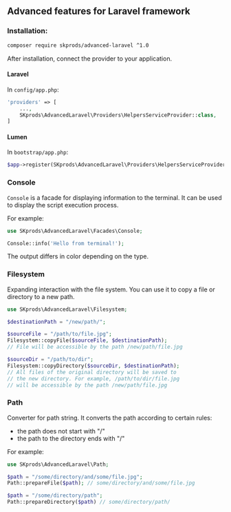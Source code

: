 ## Advanced features for Laravel framework

### Installation:

```bash
composer require skprods/advanced-laravel ^1.0
```

After installation, connect the provider to your application.

#### Laravel

In `config/app.php`:

```php
'providers' => [
    ...,
    SKprods\AdvancedLaravel\Providers\HelpersServiceProvider::class,
]
```

#### Lumen

In `bootstrap/app.php`:
```php
$app->register(SKprods\AdvancedLaravel\Providers\HelpersServiceProvider::class);
```

### Console

`Console` is a facade for displaying information to the terminal. 
It can be used to display the script execution process.

For example:

```php
use SKprods\AdvancedLaravel\Facades\Console;

Console::info('Hello from terminal!');
```

The output differs in color depending on the type.

### Filesystem

Expanding interaction with the file system. You can 
use it to copy a file or directory to a new path.

```php
use SKprods\AdvancedLaravel\Filesystem;

$destinationPath = "/new/path/";

$sourceFile = "/path/to/file.jpg";
Filesystem::copyFile($sourceFile, $destinationPath);
// File will be accessible by the path /new/path/file.jpg

$sourceDir = "/path/to/dir";
Filesystem::copyDirectory($sourceDir, $destinationPath);
// All files of the original directory will be saved to
// the new directory. For example, /path/to/dir/file.jpg
// will be accessible by the path /new/path/file.jpg
```

### Path

Converter for path string. It converts the path according 
to certain rules:
- the path does not start with "/"
- the path to the directory ends with "/" 

For example:

```php
use SKprods\AdvancedLaravel\Path;

$path = "/some/directory/and/some/file.jpg";
Path::prepareFile($path); // some/directory/and/some/file.jpg

$path = "/some/directory/path";
Path::prepareDirectory($path) // some/directory/path/
```
